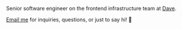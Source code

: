 Senior software engineer on the frontend infrastructure team at [Dave](https://dave.com).

[Email me](mailto:me@noahbuscher.com) for inquiries, questions, or just to say hi! 👋
